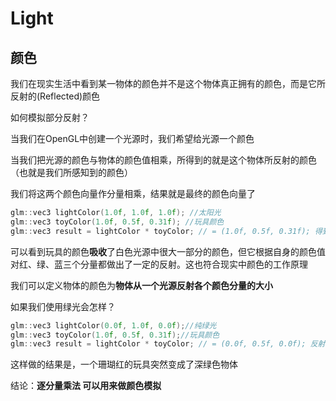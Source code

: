 #  Light


## 颜色

我们在现实生活中看到某一物体的颜色并不是这个物体真正拥有的颜色，而是它所反射的(Reflected)颜色



如何模拟部分反射？

当我们在OpenGL中创建一个光源时，我们希望给光源一个颜色

当我们把光源的颜色与物体的颜色值相乘，所得到的就是这个物体所反射的颜色（也就是我们所感知到的颜色）

我们将这两个颜色向量作分量相乘，结果就是最终的颜色向量了

```c
glm::vec3 lightColor(1.0f, 1.0f, 1.0f); //太阳光
glm::vec3 toyColor(1.0f, 0.5f, 0.31f); //玩具颜色
glm::vec3 result = lightColor * toyColor; // = (1.0f, 0.5f, 0.31f); 得到玩具颜色
```

可以看到玩具的颜色**吸收**了白色光源中很大一部分的颜色，但它根据自身的颜色值对红、绿、蓝三个分量都做出了一定的反射。这也符合现实中颜色的工作原理

我们可以定义物体的颜色为**物体从一个光源反射各个颜色分量的大小**

如果我们使用绿光会怎样？

```c
glm::vec3 lightColor(0.0f, 1.0f, 0.0f);//纯绿光
glm::vec3 toyColor(1.0f, 0.5f, 0.31f);//玩具颜色
glm::vec3 result = lightColor * toyColor; // = (0.0f, 0.5f, 0.0f); 反射了一个暗绿色
```

这样做的结果是，一个珊瑚红的玩具突然变成了深绿色物体

结论：**逐分量乘法 可以用来做颜色模拟** 
